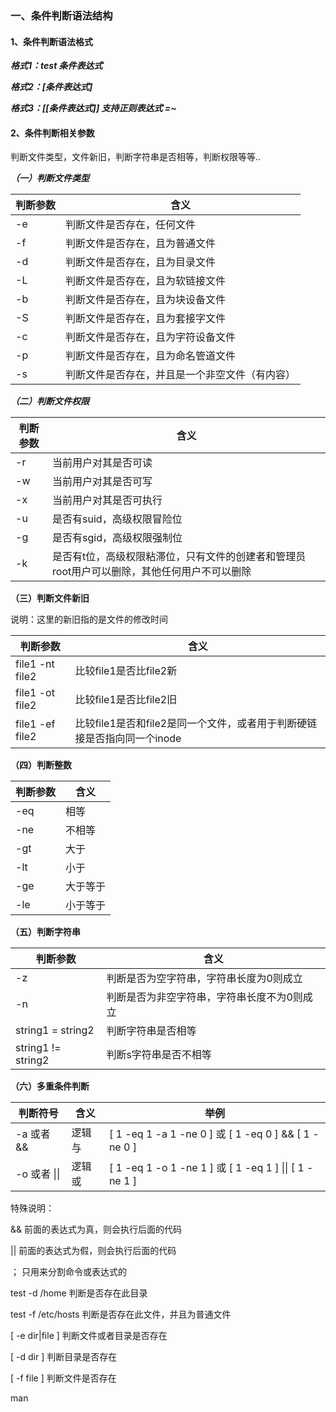 ### 一、条件判断语法结构

#### 1、条件判断语法格式

***格式1：test 条件表达式***

***格式2：[条件表达式]***

***格式3：[[条件表达式]] 支持正则表达式 =~***

#### 2、条件判断相关参数

判断文件类型，文件新旧，判断字符串是否相等，判断权限等等..

***（一）判断文件类型***

| 判断参数 | 含义                                           |
| -------- | ---------------------------------------------- |
| -e       | 判断文件是否存在，任何文件                     |
| -f       | 判断文件是否存在，且为普通文件                 |
| -d       | 判断文件是否存在，且为目录文件                 |
| -L       | 判断文件是否存在，且为软链接文件               |
| -b       | 判断文件是否存在，且为块设备文件               |
| -S       | 判断文件是否存在，且为套接字文件               |
| -c       | 判断文件是否存在，且为字符设备文件             |
| -p       | 判断文件是否存在，且为命名管道文件             |
| -s       | 判断文件是否存在，并且是一个非空文件（有内容） |

***（二）判断文件权限***

| 判断参数 | 含义                                                         |
| -------- | ------------------------------------------------------------ |
| -r       | 当前用户对其是否可读                                         |
| -w       | 当前用户对其是否可写                                         |
| -x       | 当前用户对其是否可执行                                       |
| -u       | 是否有suid，高级权限冒险位                                   |
| -g       | 是否有sgid，高级权限强制位                                   |
| -k       | 是否有t位，高级权限粘滞位，只有文件的创建者和管理员root用户可以删除，其他任何用户不可以删除 |

**（三）判断文件新旧**

说明：这里的新旧指的是文件的修改时间

| 判断参数        | 含义                                                         |
| --------------- | ------------------------------------------------------------ |
| file1 -nt file2 | 比较file1是否比file2新                                       |
| file1 -ot file2 | 比较file1是否比file2旧                                       |
| file1 -ef file2 | 比较file1是否和file2是同一个文件，或者用于判断硬链接是否指向同一个inode |

**（四）判断整数**

| 判断参数 | 含义     |
| -------- | -------- |
| -eq      | 相等     |
| -ne      | 不相等   |
| -gt      | 大于     |
| -lt      | 小于     |
| -ge      | 大于等于 |
| -le      | 小于等于 |

**（五）判断字符串**

| 判断参数           | 含义                                        |
| ------------------ | ------------------------------------------- |
| -z                 | 判断是否为空字符串，字符串长度为0则成立     |
| -n                 | 判断是否为非空字符串，字符串长度不为0则成立 |
| string1 = string2  | 判断字符串是否相等                          |
| string1 != string2 | 判断s字符串是否不相等                       |

**（六）多重条件判断**

| 判断符号     | 含义   | 举例                                                   |
| ------------ | ------ | ------------------------------------------------------ |
| -a 或者 &&   | 逻辑与 | [ 1 -eq 1 -a 1 -ne 0 ] 或 [ 1 -eq 0 ] && [ 1 -ne 0 ]   |
| -o 或者 \|\| | 逻辑或 | [ 1 -eq 1 -o 1 -ne 1 ] 或 [ 1 -eq 1 ] \|\| [ 1 -ne 1 ] |

特殊说明：

&&	前面的表达式为真，则会执行后面的代码

||	 前面的表达式为假，则会执行后面的代码

；	  只用来分割命令或表达式的





test -d /home	判断是否存在此目录

test -f /etc/hosts	判断是否存在此文件，并且为普通文件

[ -e dir|file ]	判断文件或者目录是否存在

[ -d dir ]	判断目录是否存在

[ -f file ]	判断文件是否存在

man 